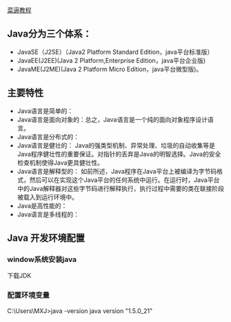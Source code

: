 [菜逼教程](http://www.runoob.com/java/java-intro.html)

## Java分为三个体系：
* JavaSE（J2SE）（Java2 Platform Standard Edition，java平台标准版）
* JavaEE(J2EE)(Java 2 Platform,Enterprise Edition，java平台企业版)
* JavaME(J2ME)(Java 2 Platform Micro Edition，java平台微型版)。

## 主要特性
* Java语言是简单的：
* Java语言是面向对象的：总之，Java语言是一个纯的面向对象程序设计语言。
* Java语言是分布式的：
* Java语言是健壮的：
Java的强类型机制、异常处理、垃圾的自动收集等是Java程序健壮性的重要保证。对指针的丢弃是Java的明智选择。Java的安全检查机制使得Java更具健壮性。
* Java语言是解释型的：
如前所述，Java程序在Java平台上被编译为字节码格式，然后可以在实现这个Java平台的任何系统中运行。在运行时，Java平台中的Java解释器对这些字节码进行解释执行，执行过程中需要的类在联接阶段被载入到运行环境中。
* Java是高性能的：
* Java语言是多线程的：

## Java 开发环境配置
### window系统安装java
下载JDK
### 配置环境变量
C:\Users\MXJ>java -version
java version "1.5.0_21"
